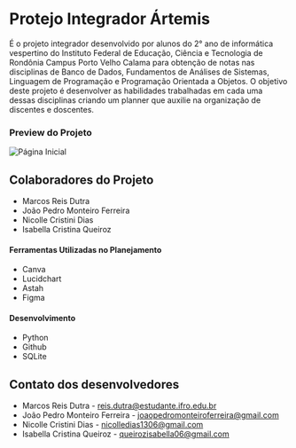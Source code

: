 # Protejo Integrador Ártemis

É o projeto integrador desenvolvido por alunos do 2° ano de informática vespertino do Instituto Federal de Educação, Ciência e Tecnologia de Rondônia Campus Porto Velho Calama para obtenção de notas nas disciplinas de Banco de Dados, Fundamentos de Análises de Sistemas, Linguagem de Programação e Programação Orientada a Objetos. O objetivo deste projeto é desenvolver as habilidades trabalhadas em cada uma dessas disciplinas criando um planner que auxilie na organização de discentes e doscentes.

### Preview do Projeto
![Página Inicial](./.github/preview.png)

## Colaboradores do Projeto

* Marcos Reis Dutra
* João Pedro Monteiro Ferreira
* Nicolle Cristini Dias
* Isabella Cristina Queiroz

#### Ferramentas Utilizadas no Planejamento

* Canva 
* Lucidchart
* Astah
* Figma

#### Desenvolvimento 

* Python
* Github
* SQLite

## Contato dos desenvolvedores

- Marcos Reis Dutra - reis.dutra@estudante.ifro.edu.br
- João Pedro Monteiro Ferreira - joaopedromonteiroferreira@gmail.com
- Nicolle Cristini Dias - nicolledias1306@gmail.com 
- Isabella Cristina Queiroz - queirozisabella06@gmail.com
